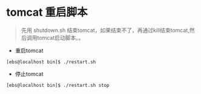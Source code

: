 # tomcat 重启脚本
> 先用 shutdown.sh 结束tomcat，如果结束不了，再通过kill结束tomcat,然后调用tomcat启动脚本。。

- 重启tomcat
```
[ebs@localhost bin]$ ./restart.sh
```

- 停止tomcat
```
[ebs@localhost bin]$ ./restart.sh stop
```
